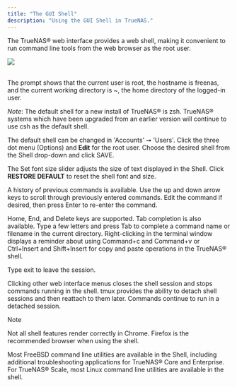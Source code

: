 ```yaml
---
title: "The GUI Shell"
description: "Using the GUI Shell in TrueNAS."
---
```


The TrueNAS® web interface provides a web shell, making it convenient to run command line tools from the web browser as the root user.

<img src="/images/12.0-gui-shell.PNG">
<br><br>

The prompt shows that the current user is root, the hostname is freenas, and the current working directory is ~, the home directory of the logged-in user.

*Note*: The default shell for a new install of TrueNAS® is zsh. TrueNAS® systems which have been upgraded from an earlier version will continue to use csh as the default shell.

The default shell can be changed in 'Accounts' ➞ 'Users'. Click the three dot menu (Options) and **Edit** for the root user. Choose the desired shell from the Shell drop-down and click SAVE.

The Set font size slider adjusts the size of text displayed in the Shell. Click **RESTORE DEFAULT** to reset the shell font and size.

A history of previous commands is available. Use the up and down arrow keys to scroll through previously entered commands. Edit the command if desired, then press Enter to re-enter the command.

Home, End, and Delete keys are supported. Tab completion is also available. Type a few letters and press Tab to complete a command name or filename in the current directory. Right-clicking in the terminal window displays a reminder about using Command+c and Command+v or Ctrl+Insert and Shift+Insert for copy and paste operations in the TrueNAS® shell.

Type exit to leave the session.

Clicking other web interface menus closes the shell session and stops commands running in the shell. tmux provides the ability to detach shell sessions and then reattach to them later. Commands continue to run in a detached session.

Note

Not all shell features render correctly in Chrome. Firefox is the recommended browser when using the shell.

Most FreeBSD command line utilities are available in the Shell, including additional troubleshooting applications for TrueNAS® Core and Enterprise.  
For TrueNAS® Scale, most Linux command line utilities are available in the shell.
